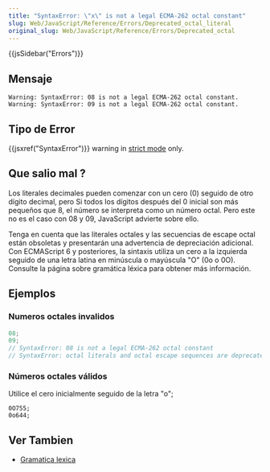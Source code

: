 ```yaml
---
title: "SyntaxError: \"x\" is not a legal ECMA-262 octal constant"
slug: Web/JavaScript/Reference/Errors/Deprecated_octal_literal
original_slug: Web/JavaScript/Reference/Errors/Deprecated_octal
---
```


{{jsSidebar("Errors")}}

## Mensaje

```
Warning: SyntaxError: 08 is not a legal ECMA-262 octal constant.
Warning: SyntaxError: 09 is not a legal ECMA-262 octal constant.
```

## Tipo de Error

{{jsxref("SyntaxError")}} warning in [strict mode](/es/docs/Web/JavaScript/Reference/Strict_mode) only.

## Que salio mal ?

Los literales decimales pueden comenzar con un cero (0) seguido de otro dígito decimal, pero Si todos los dígitos después del 0 inicial son más pequeños que 8, el número se interpreta como un número octal. Pero este no es el caso con 08 y 09, JavaScript advierte sobre ello.

Tenga en cuenta que las literales octales y las secuencias de escape octal están obsoletas y presentarán una advertencia de depreciación adicional. Con ECMAScript 6 y posteriores, la sintaxis utiliza un cero a la izquierda seguido de una letra latina en minúscula o mayúscula "O" (0o o 0O). Consulte la página sobre gramática léxica para obtener más información.

## Ejemplos

### Numeros octales invalidos

```js example-bad
08;
09;
// SyntaxError: 08 is not a legal ECMA-262 octal constant
// SyntaxError: octal literals and octal escape sequences are deprecated
```

### Números octales válidos

Utilice el cero inicialmente seguido de la letra "o";

```js-nolint example-good
0O755;
0o644;
```

## Ver Tambien

- [Gramatica lexica](/es/docs/Web/JavaScript/Reference/Lexical_grammar#octal)
